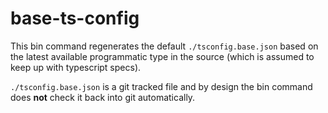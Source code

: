 # base-ts-config

This bin command regenerates the default `./tsconfig.base.json` based on the latest available
programmatic type in the source (which is assumed to keep up with typescript specs).

`./tsconfig.base.json` is a git tracked file and by design the bin command does **not** check it
back into git automatically.
